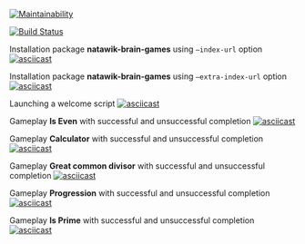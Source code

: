 [![Maintainability](https://api.codeclimate.com/v1/badges/9d8169df1bf54f589d68/maintainability)](https://codeclimate.com/github/natawik/python-project-lvl1/maintainability)

[![Build Status](https://travis-ci.org/natawik/python-project-lvl1.svg?branch=master)](https://travis-ci.org/natawik/python-project-lvl1)

Installation package **natawik-brain-games** using `—index-url` option
[![asciicast](https://asciinema.org/a/271613.svg)](https://asciinema.org/a/271613)

Installation package **natawik-brain-games** using `—extra-index-url` option
[![asciicast](https://asciinema.org/a/271614.svg)](https://asciinema.org/a/271614)

Launching a welcome script
[![asciicast](https://asciinema.org/a/271605.svg)](https://asciinema.org/a/271605)

Gameplay **Is Even** with successful and unsuccessful completion
[![asciicast](https://asciinema.org/a/271606.svg)](https://asciinema.org/a/271606)

Gameplay **Calculator** with successful and unsuccessful completion
[![asciicast](https://asciinema.org/a/271607.svg)](https://asciinema.org/a/271607)

Gameplay **Great common divisor** with successful and unsuccessful completion
[![asciicast](https://asciinema.org/a/271609.svg)](https://asciinema.org/a/271609)

Gameplay **Progression** with successful and unsuccessful completion
[![asciicast](https://asciinema.org/a/271610.svg)](https://asciinema.org/a/271610)

Gameplay **Is Prime** with successful and unsuccessful completion
[![asciicast](https://asciinema.org/a/271612.svg)](https://asciinema.org/a/271612)
